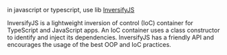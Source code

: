 in javascript or typescript, use lib [InversifyJS](https://github.com/inversify/InversifyJS)

InversifyJS is a lightweight inversion of control (IoC) container for TypeScript and JavaScript apps. An IoC container uses a class constructor to identify and inject its dependencies. InversifyJS has a friendly API and encourages the usage of the best OOP and IoC practices.
